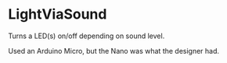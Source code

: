# LightViaSound
Turns a LED(s) on/off depending on sound level.

Used an Arduino Micro, but the Nano was what the designer had. 
